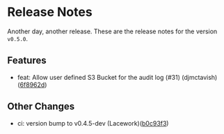 # Release Notes
Another day, another release. These are the release notes for the version `v0.5.0`.

## Features
* feat: Allow user defined S3 Bucket for the audit log (#31) (djmctavish)([6f8962d](https://github.com/lacework/terraform-aws-eks-audit-log/commit/6f8962d88bfa2911bd20728389ae8818969902ec))
## Other Changes
* ci: version bump to v0.4.5-dev (Lacework)([b0c93f3](https://github.com/lacework/terraform-aws-eks-audit-log/commit/b0c93f394fe0410006e6e0476a495916637045cc))
